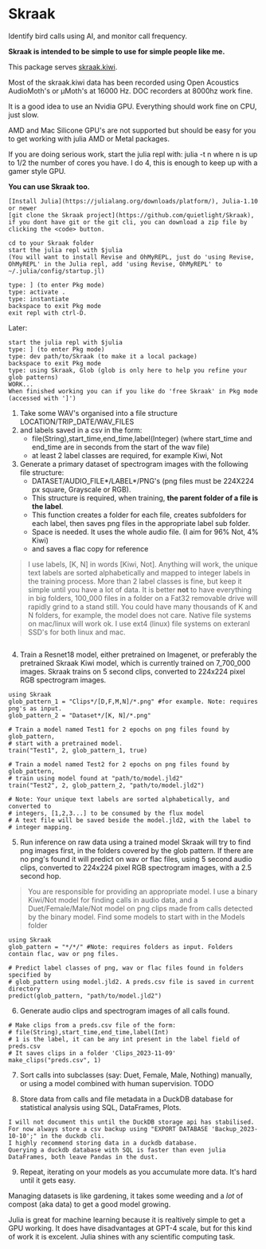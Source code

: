 # Skraak

Identify bird calls using AI, and monitor call frequency.

__Skraak is intended to be simple to use for simple people like me.__

This package serves [skraak.kiwi](https://skraak.kiwi).

Most of the skraak.kiwi data has been recorded using Open Acoustics AudioMoth's or μMoth's at 16000 Hz. DOC recorders at 8000hz work fine.

It is a good idea to use an Nvidia GPU. Everything should work fine on CPU, just slow. 

AMD and Mac Silicone GPU's are not supported but should be easy for you to get working with julia AMD or Metal packages.

If you are doing serious work, start the julia repl with: julia -t n  where n is up to 1/2 the number of cores you have. I do 4, this is enough to keep up with a gamer style GPU. 

__You can use Skraak too.__
```
[Install Julia](https://julialang.org/downloads/platform/), Julia-1.10 or newer
[git clone the Skraak project](https://github.com/quietlight/Skraak), if you dont have git or the git cli, you can download a zip file by clicking the <code> button.

cd to your Skraak folder
start the julia repl with $julia
(You will want to install Revise and OhMyREPL, just do 'using Revise, OhMyREPL' in the Julia repl, add 'using Revise, OhMyREPL' to ~/.julia/config/startup.jl)

type: ] (to enter Pkg mode)
type: activate .
type: instantiate
backspace to exit Pkg mode
exit repl with ctrl-D.
```

Later:
```
start the julia repl with $julia
type: ] (to enter Pkg mode)
type: dev path/to/Skraak (to make it a local package)
backspace to exit Pkg mode
type: using Skraak, Glob (glob is only here to help you refine your glob patterns)
WORK...
When finished working you can if you like do 'free Skraak' in Pkg mode (accessed with ']')
```

1. Take some WAV's organised into a file structure LOCATION/TRIP_DATE/WAV_FILES 
2. and labels saved in a csv in the form:
    * file(String),start_time,end_time,label(Integer) (where start_time and end_time are in seconds from the start of the wav file)
    * at least 2 label classes are required, for example Kiwi, Not
3. Generate a primary dataset of spectrogram images with the following file structure:
    * DATASET/AUDIO_FILE*/LABEL*/PNG's (png files must be 224X224 px square, Grayscale or RGB). 
    * This structure is required, when training, __the parent folder of a file is the label__.
    * This function creates a folder for each file, creates subfolders for each label, then saves png files in the appropriate label sub folder.
    * Space is needed. It uses the whole audio file. (I aim for 96% Not, 4% Kiwi)
    * and saves a flac copy for reference
> I use labels, [K, N] in words [Kiwi, Not]. Anything will work, the unique text labels are sorted alphabetically and mapped to integer labels in the training process. 
> More than 2 label classes is fine, but keep it simple until you have a lot of data.
> It is better __not__ to have everything in big folders, 100_000 files in a folder on a Fat32 removable drive will rapidly grind to a stand still. 
> You could have many thousands of K and N folders, for example, the model does not care.
> Native file systems on mac/linux will work ok. I use ext4 (linux) file systems on exteranl SSD's for both linux and mac.
```

```

4. Train a Resnet18 model, either pretrained on Imagenet, or preferably the pretrained Skraak Kiwi model, which is currently trained on 7_700_000 images.
Skraak trains on 5 second clips, converted to 224x224 pixel RGB spectrogram images.
```
using Skraak
glob_pattern_1 = "Clips*/[D,F,M,N]/*.png" #for example. Note: requires png's as input.
glob_pattern_2 = "Dataset*/[K, N]/*.png"

# Train a model named Test1 for 2 epochs on png files found by glob_pattern, 
# start with a pretrained model.
train("Test1", 2, glob_pattern_1, true) 

# Train a model named Test2 for 2 epochs on png files found by glob_pattern, 
# train using model found at "path/to/model.jld2"
train("Test2", 2, glob_pattern_2, "path/to/model.jld2") 

# Note: Your unique text labels are sorted alphabetically, and converted to  
# integers, [1,2,3...] to be consumed by the flux model
# A text file will be saved beside the model.jld2, with the label to 
# integer mapping.
```
5. Run inference on raw data using a trained model
Skraak will try to find png images first, in the folders covered by the glob pattern. If there are no png's found it will predict on wav or flac files, using 5 second audio clips, converted to 224x224 pixel RGB spectrogram images, with a 2.5 second hop. 
> You are responsible for providing an appropriate model. 
> I use a binary Kiwi/Not model for finding calls in audio data, and a Duet/Female/Male/Not model on png clips made from calls detected by the binary model.
> Find some models to start with in the Models folder
```
using Skraak
glob_pattern = "*/*/" #Note: requires folders as input. Folders contain flac, wav or png files.

# Predict label classes of png, wav or flac files found in folders specified by 
# glob_pattern using model.jld2. A preds.csv file is saved in current directory
predict(glob_pattern, "path/to/model.jld2")
```
6. Generate audio clips and spectrogram images of all calls found.
```
# Make clips from a preds.csv file of the form:
# file(String),start_time,end_time,label(Int)
# 1 is the label, it can be any int present in the label field of preds.csv
# It saves clips in a folder 'Clips_2023-11-09'
make_clips("preds.csv", 1)
```
7. Sort calls into subclasses (say: Duet, Female, Male, Nothing) manually, or using a model combined with human supervision. TODO

8. Store data from calls and file metadata in a DuckDB database for statistical analysis using SQL, DataFrames, Plots. 
```
I will not document this until the DuckDB storage api has stabilised. 
For now always store a csv backup using "EXPORT DATABASE 'Backup_2023-10-10';" in the duckdb cli.
I highly recommend storing data in a duckdb database.
Querying a duckdb database with SQL is faster than even julia DataFrames, both leave Pandas in the dust.
```
9. Repeat, iterating on your models as you accumulate more data. It's hard until it gets easy.

Managing datasets is like gardening, it takes some weeding and a _lot_ of compost (aka data) to get a good model growing. 

Julia is great for machine learning because it is realtively simple to get a GPU working. It does have disadvantages at GPT-4 scale, but for this kind of work it is excelent. Julia shines with any scientific computing task.
